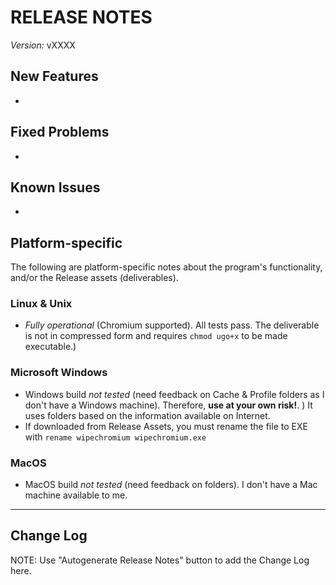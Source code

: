 # RELEASE NOTES

*Version:* vXXXX

## New Features

*

## Fixed Problems

*

## Known Issues

*

## Platform-specific

The following are platform-specific notes about the program's functionality,
and/or the Release assets (deliverables).

### Linux & Unix

* *Fully operational* (Chromium supported). All tests pass. The deliverable is
  not in compressed form and requires `chmod ugo+x` to be made executable.)

### Microsoft Windows

* Windows build *not tested* (need feedback on Cache & Profile folders as I
  don't have a Windows machine). Therefore, **use at your own risk!**. ) It
  uses folders based on the information available on Internet.
* If downloaded from Release Assets, you must rename the file to EXE with
  `rename wipechromium wipechromium.exe`

### MacOS

* MacOS build *not tested* (need feedback on folders). I don't have a Mac
  machine available to me.

---

## Change Log

NOTE: Use "Autogenerate Release Notes" button to add the Change Log here.
 
